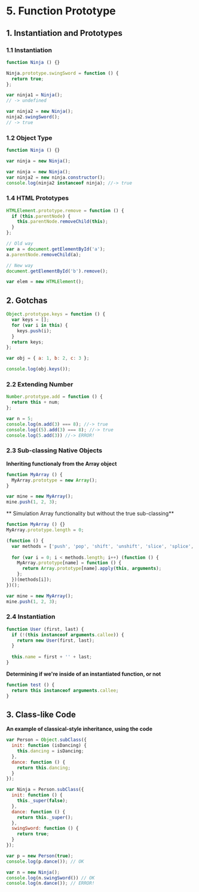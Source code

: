 # 5. Function Prototype
## 1. Instantiation and Prototypes
### 1.1 Instantiation

```js
function Ninja () {}

Ninja.prototype.swingSword = function () {
  return true;
};

var ninja1 = Ninja();
// -> undefined

var ninja2 = new Ninja();
ninja2.swingSword();
// -> true
```

### 1.2 Object Type
```js
function Ninja () {}

var ninja = new Ninja();
```

```js
var ninja = new Ninja();
var ninja2 = new ninja.constructor();
console.log(ninja2 instanceof ninja); //-> true
```

### 1.4 HTML Prototypes
```js
HTMLElement.prototype.remove = function () {
  if (this.parentNode) {
    this.parentNode.removeChild(this);
  }
};

// Old way
var a = document.getElementById('a');
a.parentNode.removeChild(a);

// New way
document.getElementById('b').remove();

var elem = new HTMLElement();
```

## 2. Gotchas
```js
Object.prototype.keys = function () {
  var keys = [];
  for (var i in this) {
    keys.push(i);
  }
  return keys;
};

var obj = { a: 1, b: 2, c: 3 };

console.log(obj.keys());
```

### 2.2 Extending Number
```js
Number.prototype.add = function () {
  return this + num;
};

var n = 5;
console.log(n.add(3) === 8); //-> true
console.log((5).add(3) === 8); //-> true
console.log(5.add(3)) //-> ERROR!
```

### 2.3 Sub-classing Native Objects
**Inheriting functionaly from the Array object**
```js
function MyArray () {
  MyArray.prototype = new Array();
}

var mine = new MyArray();
mine.push(1, 2, 3);
```

** Simulation Array functionality but without the true sub-classing**
```js
function MyArray () {}
MyArray.prototype.length = 0;

(function () {
  var methods = ['push', 'pop', 'shift', 'unshift', 'slice', 'splice', 'join'];
  
  for (var i = 0; i < methods.length; i++) (function () {
    MyArray.prototype[name] = function () {
      return Array.prototype[name].apply(this, arguments);
    };
  })(methods[i]);
})();

var mine = new MyArray();
mine.push(1, 2, 3);
```

### 2.4 Instantiation

```js
function User (first, last) {
  if (!(this instanceof arguments.callee)) {
    return new User(first, last);
  }
  
  this.name = first + '' + last;
}
```

**Determining if we're inside of an instantiated function, or not**
```js
function test () {
  return this instanceof arguments.callee;
}
```

## 3. Class-like Code
**An example of classical-style inheritance, using the code**
```js
var Person = Object.subClass({
  init: function (isDancing) {
    this.dancing = isDancing;
  },
  dance: function () {
    return this.dancing;
  }
});

var Ninja = Person.subClass({
  init: function () {
    this._super(false);
  },
  dance: function () {
    return this._super();
  },
  swingSword: function () {
    return true;
  }
});

var p = new Person(true);
console.log(p.dance()); // OK

var n = new Ninja();
console.log(n.swingSword()) // OK
console.log(n.dance()); // ERROR!
```

